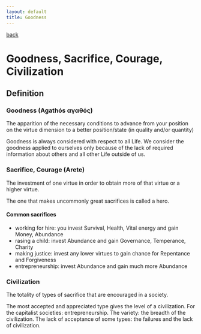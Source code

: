 ```yaml
---
layout: default
title: Goodness
---
```

[back](./)

# Goodness, Sacrifice, Courage, Civilization

## Definition

### Goodness (Agathós αγαθός)

The apparition of the necessary conditions to advance from your position on the virtue dimension to a better position/state (in quality and/or quantity)


Goodness is always considered with respect to all Life. We consider the goodness applied to ourselves only because of the lack of required information about others and all other Life outside of us.

### Sacrifice, Courage (Arete)

The investment of one virtue in order to obtain more of that virtue or a higher virtue.

The one that makes uncommonly great sacrifices is called a hero.

#### Common sacrifices

- working for hire: you invest Survival, Health, Vital energy and gain Money, Abundance
- rasing a child: invest Abundance and gain Governance, Temperance, Charity
- making justice: invest any lower virtues to gain chance for Repentance and Forgiveness
- entrepreneurship: invest Abundance and gain much more Abundance

### Civilization

The totality of types of sacrifice that are encouraged in a society. 

The most accepted and appreciated type gives the level of a civilization. For the capitalist societies: entrepreneurship.
The variety: the breadth of the civilization.
The lack of acceptance of some types: the failures and the lack of civilization.
